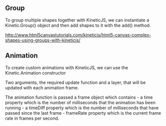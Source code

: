 ## Group
To group multiple shapes together with KineticJS, we can instantiate a Kinetic.Group() object and then add shapes to it with the add() method.

http://www.html5canvastutorials.com/kineticjs/html5-canvas-complex-shapes-using-groups-with-kineticjs/


## Animation
To create custom animations with KineticJS, we can use the Kinetic.Animation constructor

Two arguments, the required update function and a layer, that will be updated with each animation frame.  

The animation function is passed a frame object which contains
    - a time property which is the number of milliseconds that the animation has been running
    - a timeDiff property which is the number of milliseconds that have passed since the last frame
    - frameRate property which is the current frame rate in frames per second.